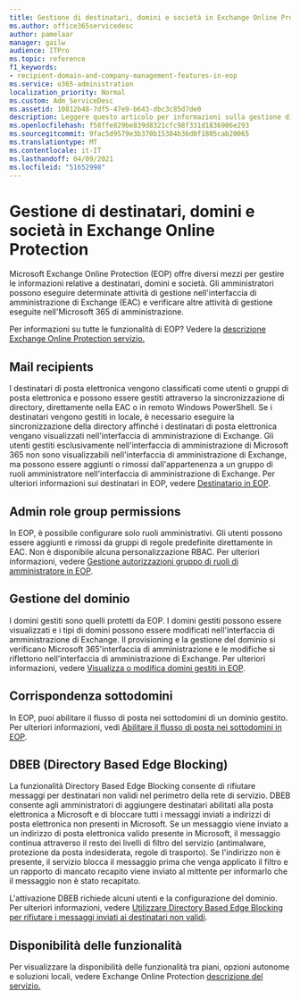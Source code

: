 ```yaml
---
title: Gestione di destinatari, domini e società in Exchange Online Protection
ms.author: office365servicedesc
author: pamelaar
manager: gailw
audience: ITPro
ms.topic: reference
f1_keywords:
- recipient-domain-and-company-management-features-in-eop
ms.service: o365-administration
localization_priority: Normal
ms.custom: Adm_ServiceDesc
ms.assetid: 10812b48-7df5-47e9-b643-dbc3c85d7de0
description: Leggere questo articolo per informazioni sulla gestione di destinatari, domini e società in Microsoft Exchange Online Protection (EOP).
ms.openlocfilehash: f58ffe829be839d8321cfc98f331d1836986e293
ms.sourcegitcommit: 9fac5d9579e3b370b15384b36d0f1805cab20065
ms.translationtype: MT
ms.contentlocale: it-IT
ms.lasthandoff: 04/09/2021
ms.locfileid: "51652998"
---
```

# <a name="recipient-domain-and-company-management-in-exchange-online-protection"></a>Gestione di destinatari, domini e società in Exchange Online Protection

Microsoft Exchange Online Protection (EOP) offre diversi mezzi per gestire le informazioni relative a destinatari, domini e società. Gli amministratori possono eseguire determinate attività di gestione nell'interfaccia di amministrazione di Exchange (EAC) e verificare altre attività di gestione eseguite nell'Microsoft 365 di amministrazione.
  
Per informazioni su tutte le funzionalità di EOP? Vedere la [descrizione Exchange Online Protection servizio.](exchange-online-protection-service-description.md)
  
## <a name="mail-recipients"></a>Mail recipients

I destinatari di posta elettronica vengono classificati come utenti o gruppi di posta elettronica e possono essere gestiti attraverso la sincronizzazione di directory, direttamente nella EAC o in remoto Windows PowerShell. Se i destinatari vengono gestiti in locale, è necessario eseguire la sincronizzazione della directory affinché i destinatari di posta elettronica vengano visualizzati nell'interfaccia di amministrazione di Exchange. Gli utenti gestiti esclusivamente nell'interfaccia di amministrazione di Microsoft 365 non sono visualizzabili nell'interfaccia di amministrazione di Exchange, ma possono essere aggiunti o rimossi dall'appartenenza a un gruppo di ruoli amministratore nell'interfaccia di amministrazione di Exchange. Per ulteriori informazioni sui destinatari in EOP, vedere [Destinatario in EOP](/microsoft-365/security/office-365-security/manage-recipients-in-eop).
  
## <a name="admin-role-group-permissions"></a>Admin role group permissions

In EOP, è possibile configurare solo ruoli amministrativi. Gli utenti possono essere aggiunti e rimossi da gruppi di regole predefinite direttamente in EAC. Non è disponibile alcuna personalizzazione RBAC. Per ulteriori informazioni, vedere [Gestione autorizzazioni gruppo di ruoli di amministratore in EOP](/microsoft-365/security/office-365-security/manage-admin-role-group-permissions-in-eop).
  
## <a name="domain-management"></a>Gestione del dominio

I domini gestiti sono quelli protetti da EOP. I domini gestiti possono essere visualizzati e i tipi di domini possono essere modificati nell'interfaccia di amministrazione di Exchange. Il provisioning e la gestione del dominio si verificano Microsoft 365'interfaccia di amministrazione e le modifiche si riflettono nell'interfaccia di amministrazione di Exchange. Per ulteriori informazioni, vedere [Visualizza o modifica domini gestiti in EOP](/microsoft-365/security/office-365-security/exchange-online-protection-overview).
  
## <a name="match-subdomains"></a>Corrispondenza sottodomini

In EOP, puoi abilitare il flusso di posta nei sottodomini di un dominio gestito. Per ulteriori informazioni, vedi [Abilitare il flusso di posta nei sottodomini in EOP](/microsoft-365/security/office-365-security/mail-flow-in-eop). 
  
## <a name="directory-based-edge-blocking-dbeb"></a>DBEB (Directory Based Edge Blocking)

La funzionalità Directory Based Edge Blocking consente di rifiutare messaggi per destinatari non validi nel perimetro della rete di servizio. DBEB consente agli amministratori di aggiungere destinatari abilitati alla posta elettronica a Microsoft e di bloccare tutti i messaggi inviati a indirizzi di posta elettronica non presenti in Microsoft. Se un messaggio viene inviato a un indirizzo di posta elettronica valido presente in Microsoft, il messaggio continua attraverso il resto dei livelli di filtro del servizio (antimalware, protezione da posta indesiderata, regole di trasporto). Se l'indirizzo non è presente, il servizio blocca il messaggio prima che venga applicato il filtro e un rapporto di mancato recapito viene inviato al mittente per informarlo che il messaggio non è stato recapitato. 
  
L'attivazione DBEB richiede alcuni utenti e la configurazione del dominio. Per ulteriori informazioni, vedere [Utilizzare Directory Based Edge Blocking per rifiutare i messaggi inviati ai destinatari non validi](/exchange/mail-flow-best-practices/use-directory-based-edge-blocking).
  
## <a name="feature-availability"></a>Disponibilità delle funzionalità

Per visualizzare la disponibilità delle funzionalità tra piani, opzioni autonome e soluzioni locali, vedere Exchange Online Protection [descrizione del servizio.](exchange-online-protection-service-description.md)
